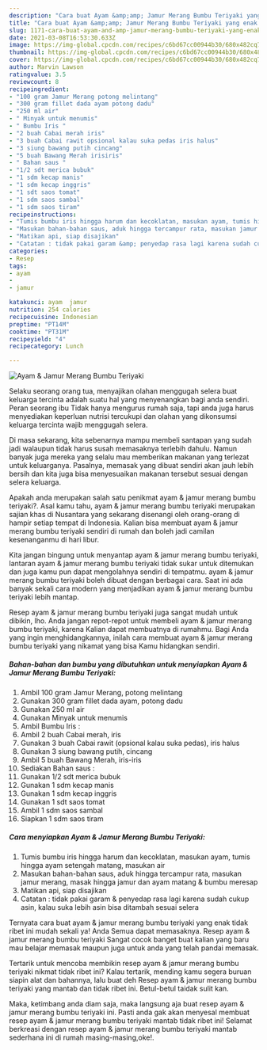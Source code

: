 ```yaml
---
description: "Cara buat Ayam &amp;amp; Jamur Merang Bumbu Teriyaki yang enak Untuk Jualan"
title: "Cara buat Ayam &amp;amp; Jamur Merang Bumbu Teriyaki yang enak Untuk Jualan"
slug: 1171-cara-buat-ayam-and-amp-jamur-merang-bumbu-teriyaki-yang-enak-untuk-jualan
date: 2021-03-08T16:53:30.633Z
image: https://img-global.cpcdn.com/recipes/c6bd67cc00944b30/680x482cq70/ayam-jamur-merang-bumbu-teriyaki-foto-resep-utama.jpg
thumbnail: https://img-global.cpcdn.com/recipes/c6bd67cc00944b30/680x482cq70/ayam-jamur-merang-bumbu-teriyaki-foto-resep-utama.jpg
cover: https://img-global.cpcdn.com/recipes/c6bd67cc00944b30/680x482cq70/ayam-jamur-merang-bumbu-teriyaki-foto-resep-utama.jpg
author: Marvin Lawson
ratingvalue: 3.5
reviewcount: 8
recipeingredient:
- "100 gram Jamur Merang potong melintang"
- "300 gram fillet dada ayam potong dadu"
- "250 ml air"
- " Minyak untuk menumis"
- " Bumbu Iris "
- "2 buah Cabai merah iris"
- "3 buah Cabai rawit opsional kalau suka pedas iris halus"
- "3 siung bawang putih cincang"
- "5 buah Bawang Merah irisiris"
- " Bahan saus "
- "1/2 sdt merica bubuk"
- "1 sdm kecap manis"
- "1 sdm kecap inggris"
- "1 sdt saos tomat"
- "1 sdm saos sambal"
- "1 sdm saos tiram"
recipeinstructions:
- "Tumis bumbu iris hingga harum dan kecoklatan, masukan ayam, tumis hingga ayam setengah matang, masukan air"
- "Masukan bahan-bahan saus, aduk hingga tercampur rata, masukan jamur merang, masak hingga jamur dan ayam matang &amp; bumbu meresap"
- "Matikan api, siap disajikan"
- "Catatan : tidak pakai garam &amp; penyedap rasa lagi karena sudah cukup asin, kalau suka lebih asin bisa ditambah sesuai selera"
categories:
- Resep
tags:
- ayam
- 
- jamur

katakunci: ayam  jamur 
nutrition: 254 calories
recipecuisine: Indonesian
preptime: "PT14M"
cooktime: "PT31M"
recipeyield: "4"
recipecategory: Lunch

---
```



![Ayam &amp; Jamur Merang Bumbu Teriyaki](https://img-global.cpcdn.com/recipes/c6bd67cc00944b30/680x482cq70/ayam-jamur-merang-bumbu-teriyaki-foto-resep-utama.jpg)

Selaku seorang orang tua, menyajikan olahan menggugah selera buat keluarga tercinta adalah suatu hal yang menyenangkan bagi anda sendiri. Peran seorang ibu Tidak hanya mengurus rumah saja, tapi anda juga harus menyediakan keperluan nutrisi tercukupi dan olahan yang dikonsumsi keluarga tercinta wajib menggugah selera.

Di masa  sekarang, kita sebenarnya mampu membeli santapan yang sudah jadi walaupun tidak harus susah memasaknya terlebih dahulu. Namun banyak juga mereka yang selalu mau memberikan makanan yang terlezat untuk keluarganya. Pasalnya, memasak yang dibuat sendiri akan jauh lebih bersih dan kita juga bisa menyesuaikan makanan tersebut sesuai dengan selera keluarga. 



Apakah anda merupakan salah satu penikmat ayam &amp; jamur merang bumbu teriyaki?. Asal kamu tahu, ayam &amp; jamur merang bumbu teriyaki merupakan sajian khas di Nusantara yang sekarang disenangi oleh orang-orang di hampir setiap tempat di Indonesia. Kalian bisa membuat ayam &amp; jamur merang bumbu teriyaki sendiri di rumah dan boleh jadi camilan kesenanganmu di hari libur.

Kita jangan bingung untuk menyantap ayam &amp; jamur merang bumbu teriyaki, lantaran ayam &amp; jamur merang bumbu teriyaki tidak sukar untuk ditemukan dan juga kamu pun dapat mengolahnya sendiri di tempatmu. ayam &amp; jamur merang bumbu teriyaki boleh dibuat dengan berbagai cara. Saat ini ada banyak sekali cara modern yang menjadikan ayam &amp; jamur merang bumbu teriyaki lebih mantap.

Resep ayam &amp; jamur merang bumbu teriyaki juga sangat mudah untuk dibikin, lho. Anda jangan repot-repot untuk membeli ayam &amp; jamur merang bumbu teriyaki, karena Kalian dapat membuatnya di rumahmu. Bagi Anda yang ingin menghidangkannya, inilah cara membuat ayam &amp; jamur merang bumbu teriyaki yang nikamat yang bisa Kamu hidangkan sendiri.

<!--inarticleads1-->

##### Bahan-bahan dan bumbu yang dibutuhkan untuk menyiapkan Ayam &amp; Jamur Merang Bumbu Teriyaki:

1. Ambil 100 gram Jamur Merang, potong melintang
1. Gunakan 300 gram fillet dada ayam, potong dadu
1. Gunakan 250 ml air
1. Gunakan  Minyak untuk menumis
1. Ambil  Bumbu Iris :
1. Ambil 2 buah Cabai merah, iris
1. Gunakan 3 buah Cabai rawit (opsional kalau suka pedas), iris halus
1. Gunakan 3 siung bawang putih, cincang
1. Ambil 5 buah Bawang Merah, iris-iris
1. Sediakan  Bahan saus :
1. Gunakan 1/2 sdt merica bubuk
1. Gunakan 1 sdm kecap manis
1. Gunakan 1 sdm kecap inggris
1. Gunakan 1 sdt saos tomat
1. Ambil 1 sdm saos sambal
1. Siapkan 1 sdm saos tiram




<!--inarticleads2-->

##### Cara menyiapkan Ayam &amp; Jamur Merang Bumbu Teriyaki:

1. Tumis bumbu iris hingga harum dan kecoklatan, masukan ayam, tumis hingga ayam setengah matang, masukan air
1. Masukan bahan-bahan saus, aduk hingga tercampur rata, masukan jamur merang, masak hingga jamur dan ayam matang &amp; bumbu meresap
1. Matikan api, siap disajikan
1. Catatan : tidak pakai garam &amp; penyedap rasa lagi karena sudah cukup asin, kalau suka lebih asin bisa ditambah sesuai selera




Ternyata cara buat ayam &amp; jamur merang bumbu teriyaki yang enak tidak ribet ini mudah sekali ya! Anda Semua dapat memasaknya. Resep ayam &amp; jamur merang bumbu teriyaki Sangat cocok banget buat kalian yang baru mau belajar memasak maupun juga untuk anda yang telah pandai memasak.

Tertarik untuk mencoba membikin resep ayam &amp; jamur merang bumbu teriyaki nikmat tidak ribet ini? Kalau tertarik, mending kamu segera buruan siapin alat dan bahannya, lalu buat deh Resep ayam &amp; jamur merang bumbu teriyaki yang mantab dan tidak ribet ini. Betul-betul taidak sulit kan. 

Maka, ketimbang anda diam saja, maka langsung aja buat resep ayam &amp; jamur merang bumbu teriyaki ini. Pasti anda gak akan menyesal membuat resep ayam &amp; jamur merang bumbu teriyaki mantab tidak ribet ini! Selamat berkreasi dengan resep ayam &amp; jamur merang bumbu teriyaki mantab sederhana ini di rumah masing-masing,oke!.


